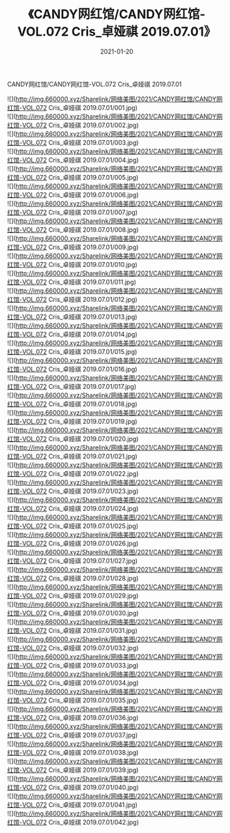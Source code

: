 ﻿---
layout: post
title:  《CANDY网红馆/CANDY网红馆-VOL.072 Cris_卓娅祺 2019.07.01》
date:   2021-01-20
img: http://img.660000.xyz/Sharelink/网络美图/2021/CANDY网红馆/CANDY网红馆-VOL.072 Cris_卓娅祺 2019.07.01/000.jpg
categories: [美女, 清纯, 唯美]
---

CANDY网红馆/CANDY网红馆-VOL.072 Cris_卓娅祺 2019.07.01

 ![](http://img.660000.xyz/Sharelink/网络美图/2021/CANDY网红馆/CANDY网红馆-VOL.072 Cris_卓娅祺 2019.07.01/001.jpg) <br>![](http://img.660000.xyz/Sharelink/网络美图/2021/CANDY网红馆/CANDY网红馆-VOL.072 Cris_卓娅祺 2019.07.01/002.jpg) <br>![](http://img.660000.xyz/Sharelink/网络美图/2021/CANDY网红馆/CANDY网红馆-VOL.072 Cris_卓娅祺 2019.07.01/003.jpg) <br>![](http://img.660000.xyz/Sharelink/网络美图/2021/CANDY网红馆/CANDY网红馆-VOL.072 Cris_卓娅祺 2019.07.01/004.jpg) <br>![](http://img.660000.xyz/Sharelink/网络美图/2021/CANDY网红馆/CANDY网红馆-VOL.072 Cris_卓娅祺 2019.07.01/005.jpg) <br>![](http://img.660000.xyz/Sharelink/网络美图/2021/CANDY网红馆/CANDY网红馆-VOL.072 Cris_卓娅祺 2019.07.01/006.jpg) <br>![](http://img.660000.xyz/Sharelink/网络美图/2021/CANDY网红馆/CANDY网红馆-VOL.072 Cris_卓娅祺 2019.07.01/007.jpg) <br>![](http://img.660000.xyz/Sharelink/网络美图/2021/CANDY网红馆/CANDY网红馆-VOL.072 Cris_卓娅祺 2019.07.01/008.jpg) <br>![](http://img.660000.xyz/Sharelink/网络美图/2021/CANDY网红馆/CANDY网红馆-VOL.072 Cris_卓娅祺 2019.07.01/009.jpg) <br>![](http://img.660000.xyz/Sharelink/网络美图/2021/CANDY网红馆/CANDY网红馆-VOL.072 Cris_卓娅祺 2019.07.01/010.jpg) <br>![](http://img.660000.xyz/Sharelink/网络美图/2021/CANDY网红馆/CANDY网红馆-VOL.072 Cris_卓娅祺 2019.07.01/011.jpg) <br>![](http://img.660000.xyz/Sharelink/网络美图/2021/CANDY网红馆/CANDY网红馆-VOL.072 Cris_卓娅祺 2019.07.01/012.jpg) <br>![](http://img.660000.xyz/Sharelink/网络美图/2021/CANDY网红馆/CANDY网红馆-VOL.072 Cris_卓娅祺 2019.07.01/013.jpg) <br>![](http://img.660000.xyz/Sharelink/网络美图/2021/CANDY网红馆/CANDY网红馆-VOL.072 Cris_卓娅祺 2019.07.01/014.jpg) <br>![](http://img.660000.xyz/Sharelink/网络美图/2021/CANDY网红馆/CANDY网红馆-VOL.072 Cris_卓娅祺 2019.07.01/015.jpg) <br>![](http://img.660000.xyz/Sharelink/网络美图/2021/CANDY网红馆/CANDY网红馆-VOL.072 Cris_卓娅祺 2019.07.01/016.jpg) <br>![](http://img.660000.xyz/Sharelink/网络美图/2021/CANDY网红馆/CANDY网红馆-VOL.072 Cris_卓娅祺 2019.07.01/017.jpg) <br>![](http://img.660000.xyz/Sharelink/网络美图/2021/CANDY网红馆/CANDY网红馆-VOL.072 Cris_卓娅祺 2019.07.01/018.jpg) <br>![](http://img.660000.xyz/Sharelink/网络美图/2021/CANDY网红馆/CANDY网红馆-VOL.072 Cris_卓娅祺 2019.07.01/019.jpg) <br>![](http://img.660000.xyz/Sharelink/网络美图/2021/CANDY网红馆/CANDY网红馆-VOL.072 Cris_卓娅祺 2019.07.01/020.jpg) <br>![](http://img.660000.xyz/Sharelink/网络美图/2021/CANDY网红馆/CANDY网红馆-VOL.072 Cris_卓娅祺 2019.07.01/021.jpg) <br>![](http://img.660000.xyz/Sharelink/网络美图/2021/CANDY网红馆/CANDY网红馆-VOL.072 Cris_卓娅祺 2019.07.01/022.jpg) <br>![](http://img.660000.xyz/Sharelink/网络美图/2021/CANDY网红馆/CANDY网红馆-VOL.072 Cris_卓娅祺 2019.07.01/023.jpg) <br>![](http://img.660000.xyz/Sharelink/网络美图/2021/CANDY网红馆/CANDY网红馆-VOL.072 Cris_卓娅祺 2019.07.01/024.jpg) <br>![](http://img.660000.xyz/Sharelink/网络美图/2021/CANDY网红馆/CANDY网红馆-VOL.072 Cris_卓娅祺 2019.07.01/025.jpg) <br>![](http://img.660000.xyz/Sharelink/网络美图/2021/CANDY网红馆/CANDY网红馆-VOL.072 Cris_卓娅祺 2019.07.01/026.jpg) <br>![](http://img.660000.xyz/Sharelink/网络美图/2021/CANDY网红馆/CANDY网红馆-VOL.072 Cris_卓娅祺 2019.07.01/027.jpg) <br>![](http://img.660000.xyz/Sharelink/网络美图/2021/CANDY网红馆/CANDY网红馆-VOL.072 Cris_卓娅祺 2019.07.01/028.jpg) <br>![](http://img.660000.xyz/Sharelink/网络美图/2021/CANDY网红馆/CANDY网红馆-VOL.072 Cris_卓娅祺 2019.07.01/029.jpg) <br>![](http://img.660000.xyz/Sharelink/网络美图/2021/CANDY网红馆/CANDY网红馆-VOL.072 Cris_卓娅祺 2019.07.01/030.jpg) <br>![](http://img.660000.xyz/Sharelink/网络美图/2021/CANDY网红馆/CANDY网红馆-VOL.072 Cris_卓娅祺 2019.07.01/031.jpg) <br>![](http://img.660000.xyz/Sharelink/网络美图/2021/CANDY网红馆/CANDY网红馆-VOL.072 Cris_卓娅祺 2019.07.01/032.jpg) <br>![](http://img.660000.xyz/Sharelink/网络美图/2021/CANDY网红馆/CANDY网红馆-VOL.072 Cris_卓娅祺 2019.07.01/033.jpg) <br>![](http://img.660000.xyz/Sharelink/网络美图/2021/CANDY网红馆/CANDY网红馆-VOL.072 Cris_卓娅祺 2019.07.01/034.jpg) <br>![](http://img.660000.xyz/Sharelink/网络美图/2021/CANDY网红馆/CANDY网红馆-VOL.072 Cris_卓娅祺 2019.07.01/035.jpg) <br>![](http://img.660000.xyz/Sharelink/网络美图/2021/CANDY网红馆/CANDY网红馆-VOL.072 Cris_卓娅祺 2019.07.01/036.jpg) <br>![](http://img.660000.xyz/Sharelink/网络美图/2021/CANDY网红馆/CANDY网红馆-VOL.072 Cris_卓娅祺 2019.07.01/037.jpg) <br>![](http://img.660000.xyz/Sharelink/网络美图/2021/CANDY网红馆/CANDY网红馆-VOL.072 Cris_卓娅祺 2019.07.01/038.jpg) <br>![](http://img.660000.xyz/Sharelink/网络美图/2021/CANDY网红馆/CANDY网红馆-VOL.072 Cris_卓娅祺 2019.07.01/039.jpg) <br>![](http://img.660000.xyz/Sharelink/网络美图/2021/CANDY网红馆/CANDY网红馆-VOL.072 Cris_卓娅祺 2019.07.01/040.jpg) <br>![](http://img.660000.xyz/Sharelink/网络美图/2021/CANDY网红馆/CANDY网红馆-VOL.072 Cris_卓娅祺 2019.07.01/041.jpg) <br>![](http://img.660000.xyz/Sharelink/网络美图/2021/CANDY网红馆/CANDY网红馆-VOL.072 Cris_卓娅祺 2019.07.01/042.jpg) <br>